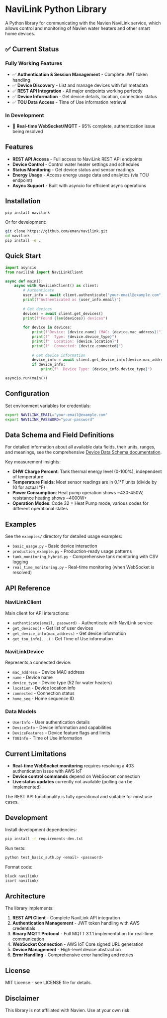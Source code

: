 # NaviLink Python Library

A Python library for communicating with the Navien NaviLink service, which allows control and monitoring of Navien water heaters and other smart home devices.

## ✅ Current Status

### **Fully Working Features**
- ✅ **Authentication & Session Management** - Complete JWT token handling
- ✅ **Device Discovery** - List and manage devices with full metadata  
- ✅ **REST API Integration** - All major endpoints working perfectly
- ✅ **Device Information** - Get device details, location, connection status
- ✅ **TOU Data Access** - Time of Use information retrieval

### **In Development**  
- 🔧 **Real-time WebSocket/MQTT** - 95% complete, authentication issue being resolved

## Features

- **REST API Access** - Full access to NaviLink REST API endpoints
- **Device Control** - Control water heater settings and schedules  
- **Status Monitoring** - Get device status and sensor readings
- **Energy Usage** - Access energy usage data and analytics (via TOU endpoint)
- **Async Support** - Built with asyncio for efficient async operations

## Installation

```bash
pip install navilink
```

Or for development:

```bash
git clone https://github.com/eman/navilink.git
cd navilink
pip install -e .
```

## Quick Start

```python
import asyncio
from navilink import NaviLinkClient

async def main():
    async with NaviLinkClient() as client:
        # Authenticate
        user_info = await client.authenticate("your-email@example.com", "password")
        print(f"Authenticated as {user_info.email}")
        
        # Get devices
        devices = await client.get_devices()
        print(f"Found {len(devices)} devices")
        
        for device in devices:
            print(f"Device: {device.name} (MAC: {device.mac_address})")
            print(f"  Type: {device.device_type}")
            print(f"  Location: {device.location}")
            print(f"  Connected: {device.connected}")
            
            # Get device information
            device_info = await client.get_device_info(device.mac_address)
            if device_info:
                print(f"  Device Type: {device_info.device_type}")

asyncio.run(main())
```

## Configuration

Set environment variables for credentials:

```bash
export NAVILINK_EMAIL="your-email@example.com"
export NAVILINK_PASSWORD="your-password"
```

## Data Schema and Field Definitions

For detailed information about all available data fields, their units, ranges, and meanings, see the comprehensive [Device Data Schema documentation](docs/DEVICE_DATA_SCHEMA.md).

Key measurement insights:
- **DHW Charge Percent**: Tank thermal energy level (0-100%), independent of temperature
- **Temperature Fields**: Most sensor readings are in 0.1°F units (divide by 10 for actual °F)  
- **Power Consumption**: Heat pump operation shows ~430-450W, resistance heating shows ~4000W+
- **Operation Modes**: Code 32 = Heat Pump mode, various codes for different operational states

## Examples

See the `examples/` directory for detailed usage examples:

- `basic_usage.py` - Basic device interaction
- `production_example.py` - Production-ready usage patterns  
- `tank_monitoring_hybrid.py` - Comprehensive tank monitoring with CSV logging
- `real_time_monitoring.py` - Real-time monitoring (when WebSocket is resolved)

## API Reference

### NaviLinkClient

Main client for API interactions:

- `authenticate(email, password)` - Authenticate with NaviLink service
- `get_devices()` - Get list of user devices
- `get_device_info(mac_address)` - Get device information  
- `get_tou_info(...)` - Get Time of Use information

### NaviLinkDevice

Represents a connected device:

- `mac_address` - Device MAC address
- `name` - Device name
- `device_type` - Device type (52 for water heaters)
- `location` - Device location info
- `connected` - Connection status
- `home_seq` - Home sequence ID

### Data Models

- `UserInfo` - User authentication details
- `DeviceInfo` - Device information and capabilities
- `DeviceFeatures` - Device feature flags and limits
- `TOUInfo` - Time of Use information

## Current Limitations

- **Real-time WebSocket monitoring** requires resolving a 403 authentication issue with AWS IoT
- **Device control commands** depend on WebSocket connection  
- **Live status updates** currently not available (polling can be implemented)

The REST API functionality is fully operational and suitable for most use cases.

## Development

Install development dependencies:

```bash
pip install -r requirements-dev.txt
```

Run tests:

```bash
python test_basic_auth.py <email> <password>
```

Format code:

```bash
black navilink/
isort navilink/
```

## Architecture

The library implements:

1. **REST API Client** - Complete NaviLink API integration
2. **Authentication Management** - JWT token handling with AWS credentials
3. **Binary MQTT Protocol** - Full MQTT 3.1.1 implementation for real-time communication
4. **WebSocket Connection** - AWS IoT Core signed URL generation
5. **Device Management** - High-level device abstraction
6. **Error Handling** - Comprehensive error handling and retries

## License

MIT License - see LICENSE file for details.

## Disclaimer

This library is not affiliated with Navien. Use at your own risk.
